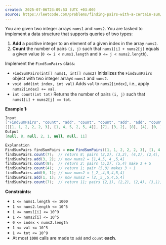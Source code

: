 ```yaml
---
created: 2025-07-06T23:09:53 (UTC +03:00)
source: https://leetcode.com/problems/finding-pairs-with-a-certain-sum/description/?envType=daily-question&envId=2025-07-06
---
```

You are given two integer arrays `nums1` and `nums2`. You are tasked to implement a data structure that supports queries of two types:

1.  **Add** a positive integer to an element of a given index in the array `nums2`.
2.  **Count** the number of pairs `(i, j)` such that `nums1[i] + nums2[j]` equals a given value (`0 <= i < nums1.length` and `0 <= j < nums2.length`).

Implement the `FindSumPairs` class:

-   `FindSumPairs(int[] nums1, int[] nums2)` Initializes the `FindSumPairs` object with two integer arrays `nums1` and `nums2`.
-   `void add(int index, int val)` Adds `val` to `nums2[index]`, i.e., apply `nums2[index] += val`.
-   `int count(int tot)` Returns the number of pairs `(i, j)` such that `nums1[i] + nums2[j] == tot`.


**Example 1:**

``` Java
Input
["FindSumPairs", "count", "add", "count", "count", "add", "add", "count"]
[[[1, 1, 2, 2, 2, 3], [1, 4, 5, 2, 5, 4]], [7], [3, 2], [8], [4], [0, 1], [1, 1], [7]]
Output
[null, 8, null, 2, 1, null, null, 11]

Explanation
FindSumPairs findSumPairs = new FindSumPairs([1, 1, 2, 2, 2, 3], [1, 4, 5, 2, 5, 4]);
findSumPairs.count(7);  // return 8; pairs (2,2), (3,2), (4,2), (2,4), (3,4), (4,4) make 2 + 5 and pairs (5,1), (5,5) make 3 + 4
findSumPairs.add(3, 2); // now nums2 = [1,4,5,_4_,5,4]
findSumPairs.count(8);  // return 2; pairs (5,2), (5,4) make 3 + 5
findSumPairs.count(4);  // return 1; pair (5,0) makes 3 + 1
findSumPairs.add(0, 1); // now nums2 = [_2_,4,5,4,5,4]
findSumPairs.add(1, 1); // now nums2 = [2,_5_,5,4,5,4]
findSumPairs.count(7);  // return 11; pairs (2,1), (2,2), (2,4), (3,1), (3,2), (3,4), (4,1), (4,2), (4,4) make 2 + 5 and pairs (5,3), (5,5) make 3 + 4
```

**Constraints:**

-   `1 <= nums1.length <= 1000`
-   `1 <= nums2.length <= 10^5`
-   `1 <= nums1[i] <= 10^9`
-   `1 <= nums2[i] <= 10^5`
-   `0 <= index < nums2.length`
-   `1 <= val <= 10^5`
-   `1 <= tot <= 10^9`
-   At most `1000` calls are made to `add` and `count` **each**.
